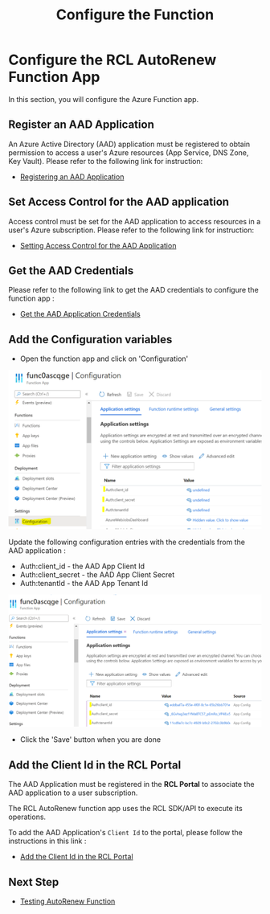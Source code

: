 ﻿---
title: Configure the Function
description: Configuring the RCL AutoRenew Function
parent: AutoRenew Function
nav_order: 3
---

# Configure the RCL AutoRenew Function App

In this section, you will configure the Azure Function app.

## Register an AAD Application

An Azure Active Directory (AAD) application must be registered to obtain permission to access a user's Azure resources (App Service, DNS Zone, Key Vault). Please refer to the following link for instruction:

- [Registering an AAD Application](../authorization/aad-application)

## Set Access Control for the AAD application

Access control must be set for the AAD application to access resources in a user's Azure subscription. Please refer to the following link for instruction:

- [Setting Access Control for the AAD Application](../authorization/access-control-app)

## Get the AAD Credentials 

Please refer to the following link to get the AAD credentials to configure the function app :

- [Get the AAD Application Credentials](../authorization/aad-application#get-the-aad-application-credentials)

## Add the Configuration variables

- Open the function app and click on 'Configuration'

![install](../images/autorenew_configure/func.PNG)

Update the following configuration entries with the credentials from the AAD application :

- Auth:client_id - the AAD App Client Id
- Auth:client_secret - the AAD App Client Secret
- Auth:tenantId - the AAD App Tenant Id

![install](../images/autorenew_configure/func2.PNG)

- Click the 'Save' button when you are done

## Add the Client Id in the RCL Portal

The AAD Application must be registered in the **RCL Portal** to associate the AAD application to a user subscription.

The RCL AutoRenew function app uses the RCL SDK/API to execute its operations.

To add the AAD Application's ``Client Id`` to the portal, please follow the instructions in this link :

- [Add the Client Id in the RCL Portal](../api/authorization#add-the-client-id-in-the-rcl-lets-encrypt-portal)

## Next Step

- [Testing AutoRenew Function](./test.md)




